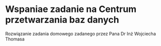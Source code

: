 # Wspaniae zadanie na Centrum przetwarzania baz danych

Rozwiązanie zadania domowego zadanego przez Pana Dr Inż Wojciecha Thomasa
